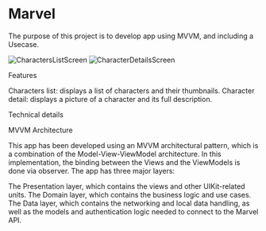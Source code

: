 # Marvel

The purpose of this project is to develop app using MVVM, and including a Usecase.

![CharactersListScreen](https://user-images.githubusercontent.com/1968356/153556772-850fbf4b-ed77-41ec-80e1-a38d49a11892.png)
![CharacterDetailsScreen](https://user-images.githubusercontent.com/1968356/153556784-a20762d1-f72d-4bcf-9441-e025de9acab7.png)


Features

Characters list: displays a list of characters and their thumbnails.
Character detail: displays a picture of a character and its full description.

Technical details

MVVM Architecture

This app has been developed using an MVVM architectural pattern, which is a combination of the Model-View-ViewModel architecture. In this implementation, the binding between the Views and the ViewModels is done via observer. The app has three major layers:

The Presentation layer, which contains the views and other UIKit-related units.
The Domain layer, which contains the business logic and use cases.
The Data layer, which contains the networking and local data handling, as well as the models and authentication logic needed to connect to the Marvel API.
